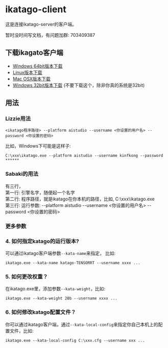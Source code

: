 # ikatago-client
这是连接ikatago-server的客户端。

暂时没时间写文档，有问题加群: 703409387

## 下载ikagato客户端

* [Windows 64bit版本下载](https://github.com/kinfkong/ikatago-client/releases/download/1.6.0/ikatago-1.6.0-win64.zip) 
* [Linux版本下载](https://github.com/kinfkong/ikatago-client/releases/download/1.6.0/ikatago-1.6.0-linux.zip) 
* [Mac OSX版本下载](https://github.com/kinfkong/ikatago-client/releases/download/1.6.0/ikatago-1.6.0-mac-osx.zip) 
* [Windows 32bit版本下载](https://github.com/kinfkong/ikatago-client/releases/download/1.6.0/ikatago-1.6.0-win32.zip) (不要下载这个，除非你真的系统是32bit) 

## 用法 

### Lizzie用法 
```
<ikatago程序路径> --platform aistudio --username <你设置的用户名> --password <你设置的密码>
```
比如，Windows下可能是这样子:
```
C:\xxx\ikatago.exe --platform aistudio --username kinfkong --password ******
```

### Sabaki的用法
有三行，  
第一行: 引擎名字，随便起一个名字  
第二行: 程序路径，就是ikatago在你本机的路径，比如, C:\xxx\ikatago.exe  
第三行: 运行参数: --platform aistudio --username <你设置的用户名>   --password <你设置的密码>  

### 更多参数

### 4. 如何指定katago的运行版本?
可以通过ikatago客户端参数`--kata-name`来指定，
比如:
```
ikatago.exe --kata-name katago-TENSORRT --username xxxx ...
```

### 5. 如何更改权重？

在ikatago.exe里，添加参数`--kata-weight`，比如:
```
ikatago.exe --kata-weight 20b --username xxxx ...
```


### 6. 如何修改katago配置文件？
你可以通过ikatago客户端，通过`--kata-local-config`来指定你自己本机上的配置文件，比如:

```
ikatago.exe --kata-local-config C:\xxx.cfg --username xxx ...
```


